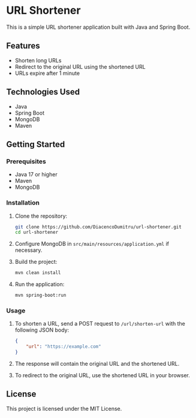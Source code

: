 # URL Shortener

This is a simple URL shortener application built with Java and Spring Boot.

## Features

- Shorten long URLs
- Redirect to the original URL using the shortened URL
- URLs expire after 1 minute

## Technologies Used

- Java
- Spring Boot
- MongoDB
- Maven

## Getting Started

### Prerequisites

- Java 17 or higher
- Maven
- MongoDB

### Installation

1. Clone the repository:
    ```sh
    git clone https://github.com/DiacencoDumitru/url-shortener.git
    cd url-shortener
    ```

2. Configure MongoDB in `src/main/resources/application.yml` if necessary.

3. Build the project:
    ```sh
    mvn clean install
    ```

4. Run the application:
    ```sh
    mvn spring-boot:run
    ```

### Usage

1. To shorten a URL, send a POST request to `/url/shorten-url` with the following JSON body:
    ```json
    {
        "url": "https://example.com"
    }
    ```

2. The response will contain the original URL and the shortened URL.

3. To redirect to the original URL, use the shortened URL in your browser.

## License

This project is licensed under the MIT License.
